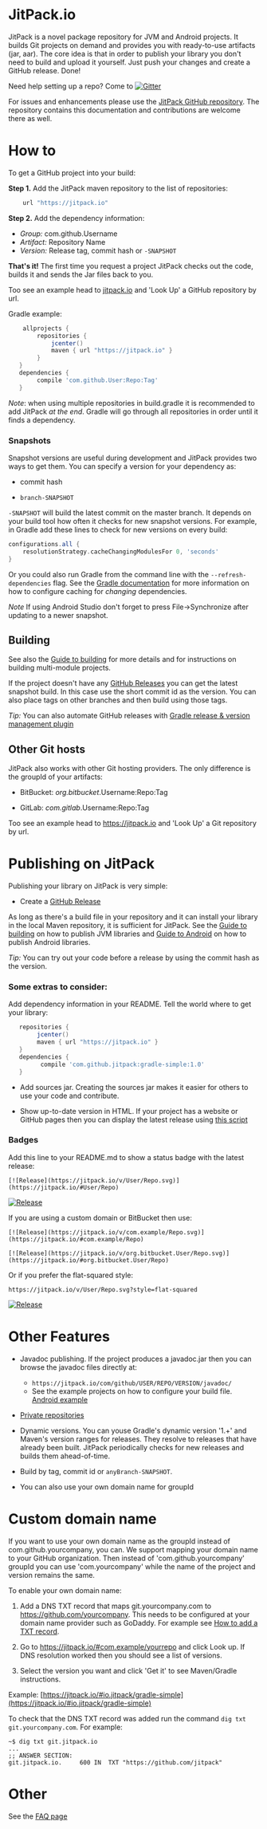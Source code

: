 # JitPack.io

JitPack is a novel package repository for JVM and Android projects. It builds Git projects on demand and provides you with ready-to-use artifacts (jar, aar). The core idea is that in order to publish your library you don't need to build and upload it yourself. Just push your changes and create a GitHub release. Done!

Need help setting up a repo? Come to  [![Gitter](https://badges.gitter.im/Join%20Chat.svg)](https://gitter.im/jitpack/jitpack.io?utm_source=badge&utm_medium=badge&utm_campaign=pr-badge&utm_content=badge)

For issues and enhancements please use the [JitPack GitHub repository](https://github.com/jitpack/jitpack.io/). The repository contains this documentation and contributions are welcome there as well.

How to
======

To get a GitHub project into your build:

**Step 1.** Add the JitPack maven repository to the list of repositories:

```gradle
    url "https://jitpack.io"
```

**Step 2.**  Add the dependency information:

 - *Group:* com.github.Username
 - *Artifact:* Repository Name
 - *Version:* Release tag, commit hash or `-SNAPSHOT`
  
**That's it!** The first time you request a project JitPack checks out the code, builds it and sends the Jar files back to you.

Too see an example head to [jitpack.io](https://jitpack.io) and 'Look Up' a GitHub repository by url.

Gradle example:
```gradle
    allprojects {
        repositories { 
            jcenter()
            maven { url "https://jitpack.io" }
        }
   }
   dependencies {
        compile 'com.github.User:Repo:Tag'
   }
```

*Note*: when using multiple repositories in build.gradle it is recommended to add JitPack *at the end*. Gradle will go through all repositories in order until it finds a dependency.

### Snapshots

Snapshot versions are useful during development and JitPack provides two ways to get them. You can specify a version for your dependency as:

 - commit hash

 - `branch-SNAPSHOT`

`-SNAPSHOT` will build the latest commit on the master branch. It depends on your build tool how often it checks for new snapshot versions. For example, in Gradle add these lines to check for new versions on every build:    

```gradle
configurations.all {
    resolutionStrategy.cacheChangingModulesFor 0, 'seconds'
}
```
Or you could also run Gradle from the command line with the `--refresh-dependencies` flag. See the [Gradle documentation](https://docs.gradle.org/2.5/userguide/dependency_management.html#changing-module-cache-control) for more information on how to configure caching for *changing* dependencies.

*Note* If using Android Studio don't forget to press File->Synchronize after updating to a newer snapshot.

## Building

See also the [Guide to building](BUILDING.md) for more details and for instructions on building multi-module projects.

If the project doesn't have any [GitHub Releases](https://github.com/blog/1547-release-your-software) you can get the latest snapshot build. In this case use the short commit id as the version. You can also place tags on other branches and then build using those tags.

*Tip:* You can also automate GitHub releases with [Gradle release & version management plugin](https://github.com/allegro/axion-release-plugin)

## Other Git hosts

JitPack also works with other Git hosting providers. The only difference is the groupId of your artifacts:

 - BitBucket: *org.bitbucket*.Username:Repo:Tag
 
 - GitLab: *com.gitlab*.Username:Repo:Tag

Too see an example head to https://jitpack.io and 'Look Up' a Git repository by url.

Publishing on JitPack
======

Publishing your library on JitPack is very simple:

- Create a [GitHub Release](https://github.com/blog/1547-release-your-software)  

As long as there's a build file in your repository and it can install your library in the local Maven repository, it is sufficient for JitPack. See the [Guide to building](BUILDING.md) on how to publish JVM libraries and [Guide to Android](ANDROID.md) on how to publish Android libraries.

*Tip:* You can try out your code before a release by using the commit hash as the version.

### Some extras to consider:

Add dependency information in your README. Tell the world where to get your library:
 
```gradle
   repositories { 
        jcenter()
        maven { url "https://jitpack.io" }
   }
   dependencies {
         compile 'com.github.jitpack:gradle-simple:1.0'
   }
```  
   
- Add sources jar. Creating the sources jar makes it easier for others to use your code and contribute.

- Show up-to-date version in HTML. If your project has a website or GitHub pages then you can display the latest release using [this script](https://gist.github.com/jitpack-io/5bd698d35303b2c370a0)

### Badges

Add this line to your README.md to show a status badge with the latest release:

`[![Release](https://jitpack.io/v/User/Repo.svg)](https://jitpack.io/#User/Repo)`

[![Release](https://jitpack.io/v/jitpack/maven-simple.svg)](https://jitpack.io/#jitpack/maven-simple)

If you are using a custom domain or BitBucket then use:

`[![Release](https://jitpack.io/v/com.example/Repo.svg)](https://jitpack.io/#com.example/Repo)`

`[![Release](https://jitpack.io/v/org.bitbucket.User/Repo.svg)](https://jitpack.io/#org.bitbucket.User/Repo)`

Or if you prefer the flat-squared style:

`https://jitpack.io/v/User/Repo.svg?style=flat-squared`

[![Release](https://jitpack.io/v/jitpack/maven-simple.svg?style=flat-squared)](https://jitpack.io/#jitpack/maven-simple)

Other Features
======
- Javadoc publishing. If the project produces a javadoc.jar then you can browse the javadoc files directly at: 
    - `https://jitpack.io/com/github/USER/REPO/VERSION/javadoc/`   
    - See the example projects on how to configure your build file. [Android example](https://github.com/jitpack/android-example/blob/master/library/build.gradle)
    
- [Private repositories](https://jitpack.io/private)

- Dynamic versions. You can youse Gradle's dynamic version '1.+' and Maven's version ranges for releases. They resolve to releases that have already been built. JitPack periodically checks for new releases and builds them ahead-of-time.

- Build by tag, commit id or `anyBranch-SNAPSHOT`.

- You can also use your own domain name for groupId

Custom domain name
======

If you want to use your own domain name as the groupId instead of com.github.yourcompany, you can.
We support mapping your domain name to your GitHub organization. Then instead of 'com.github.yourcompany' groupId you can use 'com.yourcompany' while the name of the project and version remains the same. 

To enable your own domain name:  

  1. Add a DNS TXT record that maps git.yourcompany.com to https://github.com/yourcompany. This needs to be configured at your domain name provider such as GoDaddy. For example see [How to add a TXT record](https://uk.godaddy.com/help/add-a-txt-record-19232).  

  2. Go to https://jitpack.io/#com.example/yourrepo and click Look up. If DNS resolution worked then you should see a list of versions.   

  3. Select the version you want and click 'Get it' to see Maven/Gradle instructions.  

Example: [https://jitpack.io/#io.jitpack/gradle-simple](https://jitpack.io/#io.jitpack/gradle-simple)

To check that the DNS TXT record was added run the command `dig txt git.yourcompany.com`. For example:
```
~$ dig txt git.jitpack.io
...
;; ANSWER SECTION:
git.jitpack.io.		600	IN	TXT	"https://github.com/jitpack"
```

Other
======

See the [FAQ page](FAQ.md)
